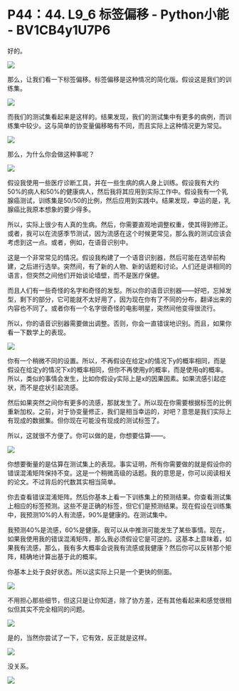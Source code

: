 # P44：44. L9_6 标签偏移 - Python小能 - BV1CB4y1U7P6

好的。

![](img/2da66bac82b569e01876c4afffcee69b_1.png)

那么，让我们看一下标签偏移。标签偏移是这种情况的简化版。假设这是我们的训练集。

![](img/2da66bac82b569e01876c4afffcee69b_3.png)

而我们的测试集看起来是这样的。结果发现，我们的测试集中有更多的病例，而训练集中较少。这与简单的协变量偏移略有不同，而且实际上这种情况更为常见。

![](img/2da66bac82b569e01876c4afffcee69b_5.png)

那么，为什么你会做这种事呢？

![](img/2da66bac82b569e01876c4afffcee69b_7.png)

假设我使用一些医疗诊断工具，并在一些生病的病人身上训练。假设我有大约50%的病人和50%的健康病人，然后我将其应用到实际工作中。假设我有一个乳腺癌测试，训练集是50/50的比例，然后应用到实践中。结果发现，幸运的是，乳腺癌比我原本想象的要少得多。

所以，实际上很少有人真的生病。然后，你需要直观地调整权重，使其得到修正。或者，我可以在流感季节测试，因为流感在这个时候更常见，那么我的测试应该会考虑到这一点。或者，例如，在语音识别中。

这是一个非常常见的情况。假设我构建了一个语音识别器，然后可能在选举前构建，之后进行选举。突然间，有了新的人物、新的话题和讨论。人们还是讲相同的语言，但突然之间他们开始谈论墙壁，而不是医疗保健。

而且人们有一些奇怪的名字和奇怪的发型。所以你的语音识别器——好吧，忘掉发型，剩下的部分，它可能就不太好用了，因为现在你有了不同的分布，翻译出来的内容也不同了。或者你有一个名字很奇怪的电影明星，突然间他变得很流行。

所以，你的语音识别器需要做出调整。否则，你会一直错误地识别。而且，如果你看一下数学上的表现。

![](img/2da66bac82b569e01876c4afffcee69b_9.png)

你有一个稍微不同的设置。所以，不再假设在给定x的情况下y的概率相同，而是假设在给定y的情况下x的概率相同，但你不再使用y的概率，而是使用q的概率。所以，类似的事情会发生，比如你假设y实际上是x的因果因素。如果流感引起症状，而不是症状引起流感。

然后如果突然之间你有更多的流感，那就发生了。所以现在你需要根据标签的比例重新加权。之前，对于协变量修正，我们是相当幸运的，对吧？意思是我们实际上有现成的数据集。但你现在可能没有现成的测试标签了。

所以，这就很不方便了。你可以做的是，你想要估算——。

![](img/2da66bac82b569e01876c4afffcee69b_11.png)

你想要衡量的是估算在测试集上的表现。事实证明，所有你需要做的就是假设你的错误混淆矩阵保持不变。这是一个稍微高级的话题。我的意思是，你可以阅读相关的论文。不过背后的代数其实相当简单。

你去查看错误混淆矩阵。然后你基本上看一下训练集上的预测结果。你查看测试集上相应的标签预测。这些不是正确的标签，但它们是预测结果。现在假设在训练集中，我预测10%的人有流感，90%是健康的。在测试集中。

我预测40%是流感，60%是健康。我可以从中推测可能发生了某些事情。现在，如果我使用我的错误混淆矩阵，那么我必须假设它是可逆的。这基本上意味着，如果我有流感，那么，我有多大概率会说我有流感或我健康？然后你可以反转那个矩阵，精确地计算出基于此的概率。

你基本上处于良好状态。所以这实际上只是一个更快的侧面。

![](img/2da66bac82b569e01876c4afffcee69b_13.png)

不用担心那些细节，但这只是让你知道，除了协方差，还有其他看起来和感觉很相似但其实不完全相同的问题。

![](img/2da66bac82b569e01876c4afffcee69b_15.png)

是的，当然你尝试了一下，它有效，反正就是这样。

![](img/2da66bac82b569e01876c4afffcee69b_17.png)

没关系。

![](img/2da66bac82b569e01876c4afffcee69b_19.png)
